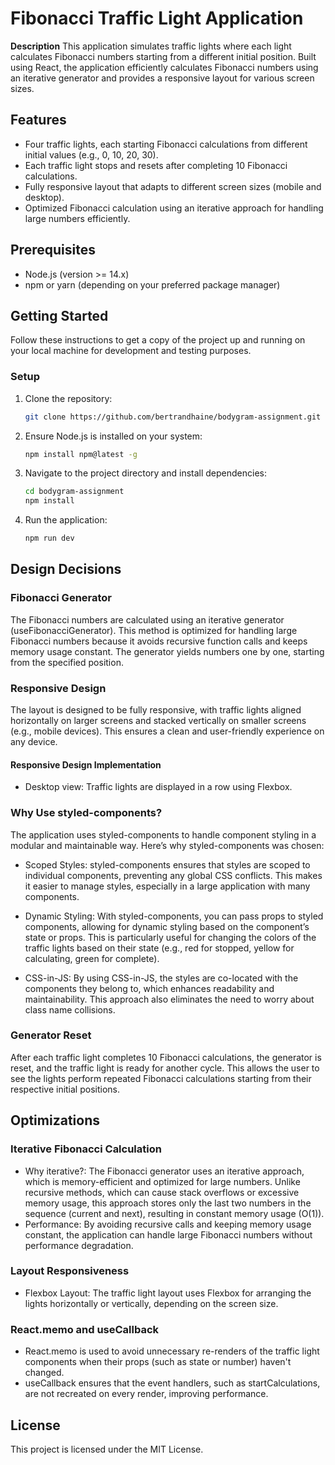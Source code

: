 # Fibonacci Traffic Light Application

**Description** This application simulates traffic lights where each light calculates Fibonacci numbers starting from a different initial position. Built using React, the application efficiently calculates Fibonacci numbers using an iterative generator and provides a responsive layout for various screen sizes.

## Features

- Four traffic lights, each starting Fibonacci calculations from different initial values (e.g., 0, 10, 20, 30).
- Each traffic light stops and resets after completing 10 Fibonacci calculations.
- Fully responsive layout that adapts to different screen sizes (mobile and desktop).
- Optimized Fibonacci calculation using an iterative approach for handling large numbers efficiently.

## Prerequisites
- Node.js (version >= 14.x)
- npm or yarn (depending on your preferred package manager)

## Getting Started

Follow these instructions to get a copy of the project up and running on your local machine for development and testing purposes.

### Setup

1. Clone the repository:
   ```bash
   git clone https://github.com/bertrandhaine/bodygram-assignment.git
   ```
2. Ensure Node.js is installed on your system:
   ```bash
   npm install npm@latest -g
   ```
3. Navigate to the project directory and install dependencies:
   ```bash
   cd bodygram-assignment
   npm install
   ```
4. Run the application:
   ```bash
   npm run dev
   ```

## Design Decisions
### Fibonacci Generator
The Fibonacci numbers are calculated using an iterative generator (useFibonacciGenerator). This method is optimized for handling large Fibonacci numbers because it avoids recursive function calls and keeps memory usage constant. The generator yields numbers one by one, starting from the specified position.

### Responsive Design
The layout is designed to be fully responsive, with traffic lights aligned horizontally on larger screens and stacked vertically on smaller screens (e.g., mobile devices). This ensures a clean and user-friendly experience on any device.

#### Responsive Design Implementation
- Desktop view: Traffic lights are displayed in a row using Flexbox.

### Why Use styled-components?
The application uses styled-components to handle component styling in a modular and maintainable way. Here’s why styled-components was chosen:

- Scoped Styles: styled-components ensures that styles are scoped to individual components, preventing any global CSS conflicts. This makes it easier to manage styles, especially in a large application with many components.

- Dynamic Styling: With styled-components, you can pass props to styled components, allowing for dynamic styling based on the component’s state or props. This is particularly useful for changing the colors of the traffic lights based on their state (e.g., red for stopped, yellow for calculating, green for complete).

- CSS-in-JS: By using CSS-in-JS, the styles are co-located with the components they belong to, which enhances readability and maintainability. This approach also eliminates the need to worry about class name collisions.

### Generator Reset
After each traffic light completes 10 Fibonacci calculations, the generator is reset, and the traffic light is ready for another cycle. This allows the user to see the lights perform repeated Fibonacci calculations starting from their respective initial positions.

## Optimizations
### Iterative Fibonacci Calculation
- Why iterative?: The Fibonacci generator uses an iterative approach, which is memory-efficient and optimized for large numbers. Unlike recursive methods, which can cause stack overflows or excessive memory usage, this approach stores only the last two numbers in the sequence (current and next), resulting in constant memory usage (O(1)).
- Performance: By avoiding recursive calls and keeping memory usage constant, the application can handle large Fibonacci numbers without performance degradation.

### Layout Responsiveness
- Flexbox Layout: The traffic light layout uses Flexbox for arranging the lights horizontally or vertically, depending on the screen size.

### React.memo and useCallback
- React.memo is used to avoid unnecessary re-renders of the traffic light components when their props (such as state or number) haven't changed.
- useCallback ensures that the event handlers, such as startCalculations, are not recreated on every render, improving performance.

## License
This project is licensed under the MIT License.